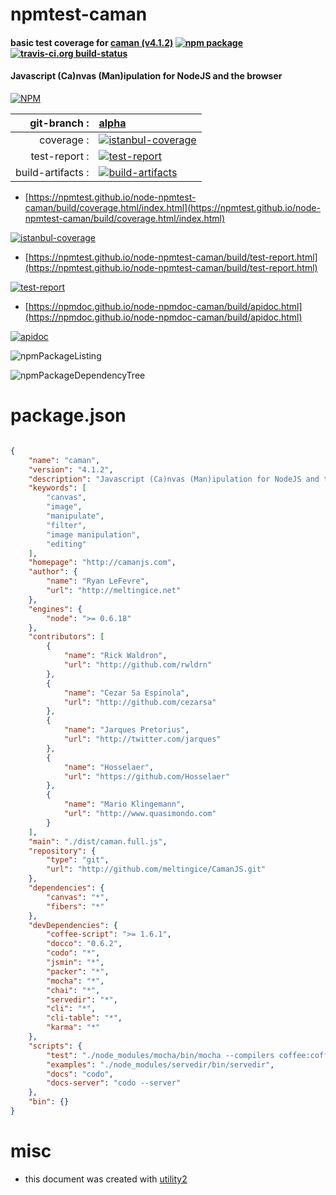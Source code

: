 # npmtest-caman

#### basic test coverage for  [caman (v4.1.2)](http://camanjs.com)  [![npm package](https://img.shields.io/npm/v/npmtest-caman.svg?style=flat-square)](https://www.npmjs.org/package/npmtest-caman) [![travis-ci.org build-status](https://api.travis-ci.org/npmtest/node-npmtest-caman.svg)](https://travis-ci.org/npmtest/node-npmtest-caman)

#### Javascript (Ca)nvas (Man)ipulation for NodeJS and the browser

[![NPM](https://nodei.co/npm/caman.png?downloads=true&downloadRank=true&stars=true)](https://www.npmjs.com/package/caman)

| git-branch : | [alpha](https://github.com/npmtest/node-npmtest-caman/tree/alpha)|
|--:|:--|
| coverage : | [![istanbul-coverage](https://npmtest.github.io/node-npmtest-caman/build/coverage.badge.svg)](https://npmtest.github.io/node-npmtest-caman/build/coverage.html/index.html)|
| test-report : | [![test-report](https://npmtest.github.io/node-npmtest-caman/build/test-report.badge.svg)](https://npmtest.github.io/node-npmtest-caman/build/test-report.html)|
| build-artifacts : | [![build-artifacts](https://npmtest.github.io/node-npmtest-caman/glyphicons_144_folder_open.png)](https://github.com/npmtest/node-npmtest-caman/tree/gh-pages/build)|

- [https://npmtest.github.io/node-npmtest-caman/build/coverage.html/index.html](https://npmtest.github.io/node-npmtest-caman/build/coverage.html/index.html)

[![istanbul-coverage](https://npmtest.github.io/node-npmtest-caman/build/screenCapture.buildCi.browser.%252Ftmp%252Fbuild%252Fcoverage.lib.html.png)](https://npmtest.github.io/node-npmtest-caman/build/coverage.html/index.html)

- [https://npmtest.github.io/node-npmtest-caman/build/test-report.html](https://npmtest.github.io/node-npmtest-caman/build/test-report.html)

[![test-report](https://npmtest.github.io/node-npmtest-caman/build/screenCapture.buildCi.browser.%252Ftmp%252Fbuild%252Ftest-report.html.png)](https://npmtest.github.io/node-npmtest-caman/build/test-report.html)

- [https://npmdoc.github.io/node-npmdoc-caman/build/apidoc.html](https://npmdoc.github.io/node-npmdoc-caman/build/apidoc.html)

[![apidoc](https://npmdoc.github.io/node-npmdoc-caman/build/screenCapture.buildCi.browser.%252Ftmp%252Fbuild%252Fapidoc.html.png)](https://npmdoc.github.io/node-npmdoc-caman/build/apidoc.html)

![npmPackageListing](https://npmtest.github.io/node-npmtest-caman/build/screenCapture.npmPackageListing.svg)

![npmPackageDependencyTree](https://npmtest.github.io/node-npmtest-caman/build/screenCapture.npmPackageDependencyTree.svg)



# package.json

```json

{
    "name": "caman",
    "version": "4.1.2",
    "description": "Javascript (Ca)nvas (Man)ipulation for NodeJS and the browser",
    "keywords": [
        "canvas",
        "image",
        "manipulate",
        "filter",
        "image manipulation",
        "editing"
    ],
    "homepage": "http://camanjs.com",
    "author": {
        "name": "Ryan LeFevre",
        "url": "http://meltingice.net"
    },
    "engines": {
        "node": ">= 0.6.18"
    },
    "contributors": [
        {
            "name": "Rick Waldron",
            "url": "http://github.com/rwldrn"
        },
        {
            "name": "Cezar Sa Espinola",
            "url": "http://github.com/cezarsa"
        },
        {
            "name": "Jarques Pretorius",
            "url": "http://twitter.com/jarques"
        },
        {
            "name": "Hosselaer",
            "url": "https://github.com/Hosselaer"
        },
        {
            "name": "Mario Klingemann",
            "url": "http://www.quasimondo.com"
        }
    ],
    "main": "./dist/caman.full.js",
    "repository": {
        "type": "git",
        "url": "http://github.com/meltingice/CamanJS.git"
    },
    "dependencies": {
        "canvas": "*",
        "fibers": "*"
    },
    "devDependencies": {
        "coffee-script": ">= 1.6.1",
        "docco": "0.6.2",
        "codo": "*",
        "jsmin": "*",
        "packer": "*",
        "mocha": "*",
        "chai": "*",
        "servedir": "*",
        "cli": "*",
        "cli-table": "*",
        "karma": "*"
    },
    "scripts": {
        "test": "./node_modules/mocha/bin/mocha --compilers coffee:coffee-script --reporter spec --globals Caman ./test/unit/*.coffee && ./node_modules/.bin/karma start --single-run",
        "examples": "./node_modules/servedir/bin/servedir",
        "docs": "codo",
        "docs-server": "codo --server"
    },
    "bin": {}
}
```



# misc
- this document was created with [utility2](https://github.com/kaizhu256/node-utility2)
